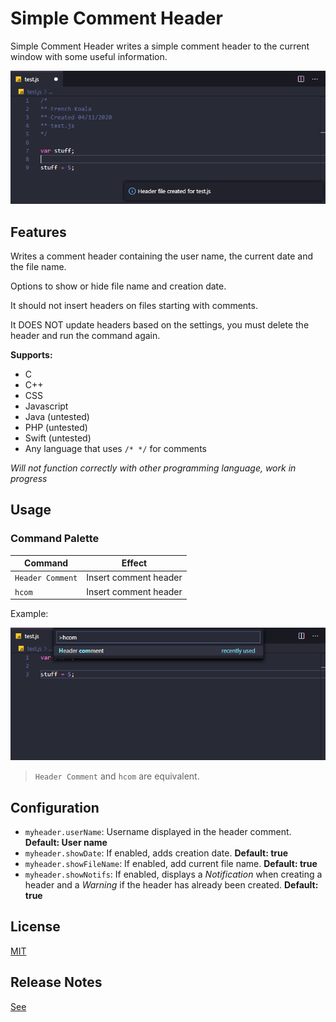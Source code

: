 # Simple Comment Header

Simple Comment Header writes a simple comment header to the current window with some useful information.

![header](img/prev.png)

## Features

Writes a comment header containing the user name, the current date and the file name.

Options to show or hide file name and creation date.

It should not insert headers on files starting with comments.

It DOES NOT update headers based on the settings, you must delete the header and run the command again.

**Supports:**

- C
- C++
- CSS
- Javascript
- Java (untested)
- PHP (untested)
- Swift (untested)
- Any language that uses `/* */` for comments

_Will not function correctly with other programming language, work in progress_

## Usage

### Command Palette

| Command          | Effect                |
| ---------------- | --------------------- |
| `Header Comment` | Insert comment header |
| `hcom`           | Insert comment header |

Example:

![header](img/cmd.png)

> `Header Comment` and `hcom` are equivalent.

## Configuration

- `myheader.userName`: Username displayed in the header comment. **Default: User name**
- `myheader.showDate`: If enabled, adds creation date. **Default: true**
- `myheader.showFileName`: If enabled, add current file name. **Default: true**
- `myheader.showNotifs`: If enabled, displays a _Notification_ when creating a header and a _Warning_ if the header has already been created. **Default: true**

## License

[MIT](LICENSE)

## Release Notes

[See](CHANGELOG.md)
